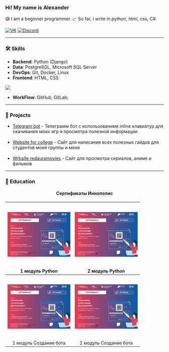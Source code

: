 ### Hi! My name is Alexander

😅 I am a beginner programmer. 📈 So far, I write in python, html, css, C#.

[![VK](https://img.shields.io/badge/-VK-0077FF?style=for-the-badge&logo=VK&logoColor=FFFFFF)](https://vk.com/komorilfg)
[![Discord](https://img.shields.io/badge/-Discord-5761F6?style=for-the-badge&logo=Discord&logoColor=FFFFFF)](https://discordapp.com/users/996144843287957514/)

---
<h3>🛠️ Skills</h3>

* **Backend**: Python (Django)
* **Data**: PostgreSQL, Microsoft SQL Server
* **DevOps**: Git, Docker, Linux
* **Frontend**: HTML, CSS

<img src="https://github-readme-stats.vercel.app/api/top-langs/?username=Komorif&langs_count=6&layout=compact&theme=dark" align="left">

<br>

* **WorkFlow**: GitHub, GitLab;

---

<h3>🧠 Projects</h3>

- [Telegram bot](https://github.com/Komorif/Telegram_bot_pythonanywhere) - Телеграмм бот с использованием inline клавиатур
для скачивания моих игр и просмотра полезной информации
<br><br>
- [Website for college](https://github.com/Komorif/college_blog) - Сайт для написания всех полезных гайдов для студентов моей группы и меня 
<br><br>
- [Wrbsite redauramovies](https://github.com/Komorif/f) - Сайт для просмотра сериалов, аниме и фильмов

---

<h3>🦾 Education</h3>
<h4 align="center">Сертификаты Иннополис</h3>

| <div style="width: 200px; height: 200px; display: flex; justify-content: center; align-items: center;"> <a href="https://drive.google.com/file/d/1PuHjGVJb8terEUUNvqoR3SoUyYueK9zm/view" target="_blank"> <img src="assets/Python_module_part_2.jpg" style="max-width: 100%; max-height: 100%;"> </a> </div><div style="text-align: center; margin-top: 5px;">1 модуль Python</div>         | <div style="width: 200px; height: 200px; display: flex; justify-content: center; align-items: center;"> <a href="https://drive.google.com/file/d/1Ysx7cHcQW4abBQlJKrCCDVYHKPovMGGO/view" target="_blank"> <img src="assets/Python_module_part_2.jpg" style="max-width: 100%; max-height: 100%;"> </a> </div><div style="text-align: center; margin-top: 5px;">2 модуль Python</div>         |
| ------------------------------------------------------------------------------------------------------------------------------------------------------------------------------------------------------------------------------------------------------------------------------------------------------------------------------------------------------------------------------------------- | ------------------------------------------------------------------------------------------------------------------------------------------------------------------------------------------------------------------------------------------------------------------------------------------------------------------------------------------------------------------------------------------- |
| <div style="width: 200px; height: 200px; display: flex; justify-content: center; align-items: center;"> <a href="https://drive.google.com/file/d/1WnYvvZVlNkV68UKj2aW2wv5nTRJowmod/view" target="_blank"> <img src="assets/creating_a_bot_part_1.jpg" style="max-width: 100%; max-height: 100%;"> </a> </div><div style="text-align: center; margin-top: 5px;">1 модуль Создание бота</div> | <div style="width: 200px; height: 200px; display: flex; justify-content: center; align-items: center;"> <a href="https://drive.google.com/file/d/1T9YxLyt7Uohprdj6AB1MA4R0D7c05bv2/view" target="_blank"> <img src="assets/creating_a_bot_part_2.jpg" style="max-width: 100%; max-height: 100%;"> </a> </div><div style="text-align: center; margin-top: 5px;">2 модуль Создание бота</div> |
